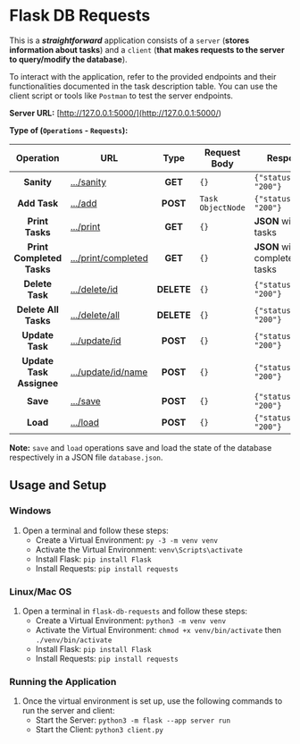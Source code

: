 # Flask DB Requests

This is a ***straightforward*** application consists of a `server` (**stores information about tasks**) and a `client` (**that makes requests to the server to query/modify the database**).

To interact with the application, refer to the provided endpoints and their functionalities documented in the task description table. You can use the client script or tools like `Postman` to test the server endpoints.

**Server URL:** [http://127.0.0.1:5000/](<http://127.0.0.1:5000/>)

**Type of (`Operations` - `Requests`):**

| **Operation**           | URL                                          |**Type**| Request Body                  | Response                     |
|:-----------------------:|----------------------------------------------|:------:|-------------------------------|------------------------------|
| **Sanity**              | [.../sanity](<http://127.0.0.1:5000/sanity>)               |**GET** | `{}`                          | `{"status_code": "200"}`     |
| **Add Task**            | [.../add](<http://127.0.0.1:5000/add>)                 |**POST**| `Task ObjectNode`                 | `{"status_code": "200"}`  |
| **Print Tasks**          | [.../print](<http://127.0.0.1:5000/>)              |**GET**| `{}`                          | **JSON** with all tasks   |
| **Print Completed Tasks**| [.../print/completed](<http://127.0.0.1:5000/print/completed>)    |**GET**| `{}`                          | **JSON** with completed tasks |
| **Delete Task**         | [.../delete/id](<http://127.0.0.1:5000/delete/id>)      |**DELETE**| `{}`                          | `{"status_code": "200"}`     |
| **Delete All Tasks**     | [.../delete/all](<http://127.0.0.1:5000/delete/all>)       |**DELETE**| `{}`                          | `{"status_code": "200"}`     |
| **Update Task**          | [.../update/id](<http://127.0.0.1:5000/update/id>)        |**POST**| `{}`                          | `{"status_code": "200"}`     |
| **Update Task Assignee** | [.../update/id/name](<http://127.0.0.1:5000/update/id/name>)     |**POST**| `{}`                          | `{"status_code": "200"}`     |
| **Save**                 | [.../save](<http://127.0.0.1:5000/save>)               |**POST**| `{}`                          | `{"status_code": "200"}`     |
| **Load**                 | [.../load](<http://127.0.0.1:5000/load>)               |**POST**| `{}`                          | `{"status_code": "200"}`     |

**Note:** `save` and `load` operations save and load the state of the database respectively in a JSON file `database.json`.

## Usage and Setup

### Windows

1. Open a terminal and follow these steps:
   - Create a Virtual Environment: `py -3 -m venv venv`
   - Activate the Virtual Environment: `venv\Scripts\activate`
   - Install Flask: `pip install Flask`
   - Install Requests: `pip install requests`

### Linux/Mac OS

1. Open a terminal in `flask-db-requests` and follow these steps:
   - Create a Virtual Environment: `python3 -m venv venv`
   - Activate the Virtual Environment: `chmod +x venv/bin/activate` then `./venv/bin/activate`
   - Install Flask: `pip install Flask`
   - Install Requests: `pip install requests`

### Running the Application

1. Once the virtual environment is set up, use the following commands to run the server and client:
   - Start the Server: `python3 -m flask --app server run`
   - Start the Client: `python3 client.py`
